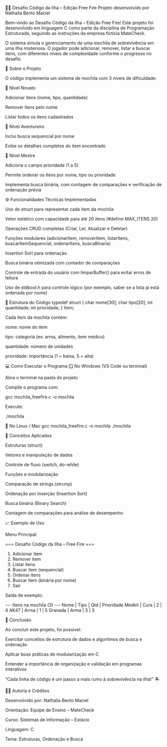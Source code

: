 🔫🎒 Desafio Código da Ilha – Edição Free Fire
Projeto desenvolvido por Nathalia Bento Maciel

Bem-vindo ao Desafio Código da Ilha – Edição Free Fire!
Este projeto foi desenvolvido em linguagem C como parte da disciplina de Programação Estruturada, seguindo as instruções da empresa fictícia MateCheck.

O sistema simula o gerenciamento de uma mochila de sobrevivência em uma ilha misteriosa.
O jogador pode adicionar, remover, listar e buscar itens, com diferentes níveis de complexidade conforme o progresso no desafio.

🧭 Sobre o Projeto

O código implementa um sistema de mochila com 3 níveis de dificuldade:

🥉 Nível Novato

Adicionar itens (nome, tipo, quantidade)

Remover itens pelo nome

Listar todos os itens cadastrados

🥈 Nível Aventureiro

Inclui busca sequencial por nome

Exibe os detalhes completos do item encontrado

🥇 Nível Mestre

Adiciona o campo prioridade (1 a 5)

Permite ordenar os itens por nome, tipo ou prioridade

Implementa busca binária, com contagem de comparações e verificação de ordenação prévia

⚙️ Funcionalidades Técnicas Implementadas

Uso de struct para representar cada item da mochila

Vetor estático com capacidade para até 20 itens (#define MAX_ITENS 20)

Operações CRUD completas (Criar, Ler, Atualizar e Deletar)

Funções modulares (adicionarItem, removerItem, listarItens, buscarItemSequencial, ordenarItens, buscaBinaria)

Insertion Sort para ordenação

Busca binária otimizada com contador de comparações

Controle de entrada do usuário com limparBuffer() para evitar erros de leitura

Uso de stdbool.h para controle lógico (por exemplo, saber se a lista já está ordenada por nome)

🧩 Estrutura do Código
typedef struct {
    char nome[30];
    char tipo[20];
    int quantidade;
    int prioridade;
} Item;


Cada item da mochila contém:

nome: nome do item

tipo: categoria (ex: arma, alimento, item médico)

quantidade: número de unidades

prioridade: importância (1 = baixa, 5 = alta)

💻 Como Executar o Programa
🪟 No Windows (VS Code ou terminal)

Abra o terminal na pasta do projeto

Compile o programa com:

gcc mochila_freefire.c -o mochila


Execute:

./mochila

🐧 No Linux / Mac
gcc mochila_freefire.c -o mochila
./mochila

🧠 Conceitos Aplicados

Estruturas (struct)

Vetores e manipulação de dados

Controle de fluxo (switch, do-while)

Funções e modularização

Comparação de strings (strcmp)

Ordenação por inserção (Insertion Sort)

Busca binária (Binary Search)

Contagem de comparações para análise de desempenho

📈 Exemplo de Uso

Menu Principal:

=== Desafio Código da Ilha – Free Fire ===
1. Adicionar item
2. Remover item
3. Listar itens
4. Buscar item (sequencial)
5. Ordenar itens
6. Buscar item (binária por nome)
0. Sair


Saída de exemplo:

--- Itens na mochila (3) ---
Nome                 | Tipo       | Qtd   | Prioridade
Medkit               | Cura       | 2     | 4
AK47                 | Arma       | 1     | 5
Granada              | Arma       | 3     | 3

🏁 Conclusão

Ao concluir este projeto, foi possível:

Exercitar conceitos de estrutura de dados e algoritmos de busca e ordenação

Aplicar boas práticas de modularização em C

Entender a importância de organização e validação em programas interativos

“Cada linha de código é um passo a mais rumo à sobrevivência na ilha!” 🏝️

👩‍💻 Autoria e Créditos

Desenvolvido por: Nathalia Bento Maciel

Orientação: Equipe de Ensino – MateCheck

Curso: Sistemas de Informação – Estácio

Linguagem: C

Tema: Estruturas, Ordenação e Busca
